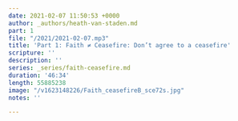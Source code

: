 ```yaml
---
date: 2021-02-07 11:50:53 +0000
author: _authors/heath-van-staden.md
part: 1
file: "/2021/2021-02-07.mp3"
title: 'Part 1: Faith ≠ Ceasefire: Don’t agree to a ceasefire'
scripture: ''
description: ''
series: _series/faith-ceasefire.md
duration: '46:34'
length: 55885238
image: "/v1623148226/Faith_ceasefireB_sce72s.jpg"
notes: ''

---
```

